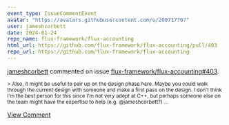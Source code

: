 ```yaml
---
event_type: IssueCommentEvent
avatar: "https://avatars.githubusercontent.com/u/20071770?"
user: jameshcorbett
date: 2024-01-24
repo_name: flux-framework/flux-accounting
html_url: https://github.com/flux-framework/flux-accounting/pull/403
repo_url: https://github.com/flux-framework/flux-accounting
---
```


<a href='https://github.com/jameshcorbett' target='_blank'>jameshcorbett</a> commented on issue <a href='https://github.com/flux-framework/flux-accounting/pull/403' target='_blank'>flux-framework/flux-accounting#403</a>.

<small>> Also, it might be useful to pair up on the design phase here. Maybe you could walk through the current design with someone and make a first pass on the design. I don't think I'm the best person for this since I'm not very adept at C++, but perhaps someone else on the team might have the expertise to help (e.g. @jameshcorbett?)...</small>

<a href='https://github.com/flux-framework/flux-accounting/pull/403' target='_blank'>View Comment</a>